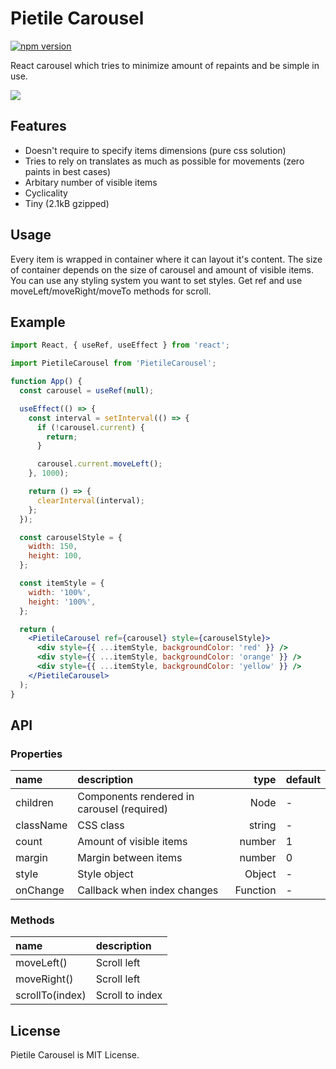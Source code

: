 # Pietile Carousel

[![npm version](https://badgen.net/bundlephobia/minzip/pietile-carousel)](https://bundlephobia.com/result?p=pietile-carousel@latest)

React carousel which tries to minimize amount of repaints and be simple in use.

<img src="https://media.giphy.com/media/1gRsY9qTHyJrYTxGYS/giphy.gif" />

## Features

- Doesn't require to specify items dimensions (pure css solution)
- Tries to rely on translates as much as possible for movements (zero paints in best cases)
- Arbitary number of visible items
- Сyclicality
- Tiny (2.1kB gzipped)

## Usage

Every item is wrapped in container where it can layout it's content. The size of container depends on the size of carousel and amount of visible items. You can use any styling system you want to set styles. Get ref and use moveLeft/moveRight/moveTo methods for scroll.

## Example

```jsx
import React, { useRef, useEffect } from 'react';

import PietileCarousel from 'PietileCarousel';

function App() {
  const carousel = useRef(null);

  useEffect(() => {
    const interval = setInterval(() => {
      if (!carousel.current) {
        return;
      }

      carousel.current.moveLeft();
    }, 1000);

    return () => {
      clearInterval(interval);
    };
  });

  const carouselStyle = {
    width: 150,
    height: 100,
  };

  const itemStyle = {
    width: '100%',
    height: '100%',
  };

  return (
    <PietileCarousel ref={carousel} style={carouselStyle}>
      <div style={{ ...itemStyle, backgroundColor: 'red' }} />
      <div style={{ ...itemStyle, backgroundColor: 'orange' }} />
      <div style={{ ...itemStyle, backgroundColor: 'yellow' }} />
    </PietileCarousel>
  );
}
```

## API

### Properties

| name      | description                                |     type | default |
| :-------- | :----------------------------------------- | -------: | :------ |
| children  | Components rendered in carousel (required) |     Node | -       |
| className | CSS class                                  |   string | -       |
| count     | Amount of visible items                    |   number | 1       |
| margin    | Margin between items                       |   number | 0       |
| style     | Style object                               |   Object | -       |
| onChange  | Callback when index changes                | Function | -       |

### Methods

| name            | description     |
| :-------------- | :-------------- |
| moveLeft()      | Scroll left     |
| moveRight()     | Scroll left     |
| scrollTo(index) | Scroll to index |

## License

Pietile Carousel is MIT License.
